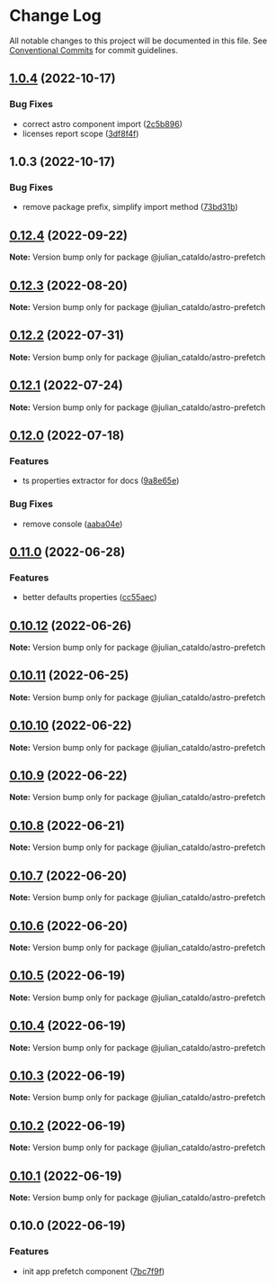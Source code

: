 # Change Log

All notable changes to this project will be documented in this file.
See [Conventional Commits](https://conventionalcommits.org) for commit guidelines.

## [1.0.4](https://github.com/JulianCataldo/web-garden/compare/astro-hover-prefetch@1.0.3...astro-hover-prefetch@1.0.4) (2022-10-17)


### Bug Fixes

* correct astro component import ([2c5b896](https://github.com/JulianCataldo/web-garden/commit/2c5b8965086e342dbb17c72a67fb4c77bd5ef027))
* licenses report scope ([3df8f4f](https://github.com/JulianCataldo/web-garden/commit/3df8f4f8ad3975868f1f8038f6da6634da1c4f02))



## 1.0.3 (2022-10-17)


### Bug Fixes

* remove package prefix, simplify import method ([73bd31b](https://github.com/JulianCataldo/web-garden/commit/73bd31bf1f501624036a74a3f19c5bf83cc9c0a4))



## [0.12.4](https://github.com/JulianCataldo/web-garden/compare/@julian_cataldo/astro-prefetch@0.12.3...@julian_cataldo/astro-prefetch@0.12.4) (2022-09-22)

**Note:** Version bump only for package @julian_cataldo/astro-prefetch





## [0.12.3](https://github.com/JulianCataldo/web-garden/compare/@julian_cataldo/astro-prefetch@0.12.2...@julian_cataldo/astro-prefetch@0.12.3) (2022-08-20)

**Note:** Version bump only for package @julian_cataldo/astro-prefetch





## [0.12.2](https://github.com/JulianCataldo/web-garden/compare/@julian_cataldo/astro-prefetch@0.12.1...@julian_cataldo/astro-prefetch@0.12.2) (2022-07-31)

**Note:** Version bump only for package @julian_cataldo/astro-prefetch





## [0.12.1](https://github.com/JulianCataldo/web-garden/compare/@julian_cataldo/astro-prefetch@0.12.0...@julian_cataldo/astro-prefetch@0.12.1) (2022-07-24)

**Note:** Version bump only for package @julian_cataldo/astro-prefetch





## [0.12.0](https://github.com/JulianCataldo/web-garden/compare/@julian_cataldo/astro-prefetch@0.11.0...@julian_cataldo/astro-prefetch@0.12.0) (2022-07-18)

### Features

- ts properties extractor for docs ([9a8e65e](https://github.com/JulianCataldo/web-garden/commit/9a8e65ed1b11f5ab70596fad34bd839cb41ee7dc))

### Bug Fixes

- remove console ([aaba04e](https://github.com/JulianCataldo/web-garden/commit/aaba04eb4c654ba52c881e03925b085be8bb0702))

## [0.11.0](https://github.com/JulianCataldo/web-garden/compare/@julian_cataldo/astro-prefetch@0.10.12...@julian_cataldo/astro-prefetch@0.11.0) (2022-06-28)

### Features

- better defaults properties ([cc55aec](https://github.com/JulianCataldo/web-garden/commit/cc55aecd0ea8051ab268c391cb5a28372d7ca896))

## [0.10.12](https://github.com/JulianCataldo/web-garden/compare/@julian_cataldo/astro-prefetch@0.10.11...@julian_cataldo/astro-prefetch@0.10.12) (2022-06-26)

**Note:** Version bump only for package @julian_cataldo/astro-prefetch

## [0.10.11](https://github.com/JulianCataldo/web-garden/compare/@julian_cataldo/astro-prefetch@0.10.10...@julian_cataldo/astro-prefetch@0.10.11) (2022-06-25)

**Note:** Version bump only for package @julian_cataldo/astro-prefetch

## [0.10.10](https://github.com/JulianCataldo/web-garden/compare/@julian_cataldo/astro-prefetch@0.10.9...@julian_cataldo/astro-prefetch@0.10.10) (2022-06-22)

**Note:** Version bump only for package @julian_cataldo/astro-prefetch

## [0.10.9](https://github.com/JulianCataldo/web-garden/compare/@julian_cataldo/astro-prefetch@0.10.8...@julian_cataldo/astro-prefetch@0.10.9) (2022-06-22)

**Note:** Version bump only for package @julian_cataldo/astro-prefetch

## [0.10.8](https://github.com/JulianCataldo/web-garden/compare/@julian_cataldo/astro-prefetch@0.10.7...@julian_cataldo/astro-prefetch@0.10.8) (2022-06-21)

**Note:** Version bump only for package @julian_cataldo/astro-prefetch

## [0.10.7](https://github.com/JulianCataldo/web-garden/compare/@julian_cataldo/astro-prefetch@0.10.6...@julian_cataldo/astro-prefetch@0.10.7) (2022-06-20)

**Note:** Version bump only for package @julian_cataldo/astro-prefetch

## [0.10.6](https://github.com/JulianCataldo/web-garden/compare/@julian_cataldo/astro-prefetch@0.10.5...@julian_cataldo/astro-prefetch@0.10.6) (2022-06-20)

**Note:** Version bump only for package @julian_cataldo/astro-prefetch

## [0.10.5](https://github.com/JulianCataldo/web-garden/compare/@julian_cataldo/astro-prefetch@0.10.4...@julian_cataldo/astro-prefetch@0.10.5) (2022-06-19)

**Note:** Version bump only for package @julian_cataldo/astro-prefetch

## [0.10.4](https://github.com/JulianCataldo/web-garden/compare/@julian_cataldo/astro-prefetch@0.10.3...@julian_cataldo/astro-prefetch@0.10.4) (2022-06-19)

**Note:** Version bump only for package @julian_cataldo/astro-prefetch

## [0.10.3](https://github.com/JulianCataldo/web-garden/compare/@julian_cataldo/astro-prefetch@0.10.2...@julian_cataldo/astro-prefetch@0.10.3) (2022-06-19)

**Note:** Version bump only for package @julian_cataldo/astro-prefetch

## [0.10.2](https://github.com/JulianCataldo/web-garden/compare/@julian_cataldo/astro-prefetch@0.10.1...@julian_cataldo/astro-prefetch@0.10.2) (2022-06-19)

**Note:** Version bump only for package @julian_cataldo/astro-prefetch

## [0.10.1](https://github.com/JulianCataldo/web-garden/compare/@julian_cataldo/astro-prefetch@0.10.0...@julian_cataldo/astro-prefetch@0.10.1) (2022-06-19)

**Note:** Version bump only for package @julian_cataldo/astro-prefetch

## 0.10.0 (2022-06-19)

### Features

- init app prefetch component ([7bc7f9f](https://github.com/JulianCataldo/web-garden/commit/7bc7f9f5e84e6a5c8a410000c6b6f2ba36a4a578))
